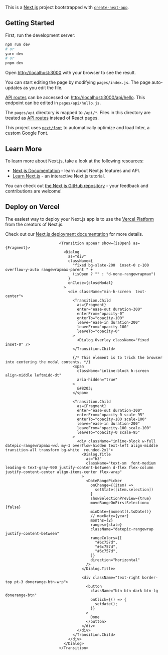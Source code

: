 This is a [Next.js](https://nextjs.org/) project bootstrapped with [`create-next-app`](https://github.com/vercel/next.js/tree/canary/packages/create-next-app).

## Getting Started

First, run the development server:

```bash
npm run dev
# or
yarn dev
# or
pnpm dev
```

Open [http://localhost:3000](http://localhost:3000) with your browser to see the result.

You can start editing the page by modifying `pages/index.js`. The page auto-updates as you edit the file.

[API routes](https://nextjs.org/docs/api-routes/introduction) can be accessed on [http://localhost:3000/api/hello](http://localhost:3000/api/hello). This endpoint can be edited in `pages/api/hello.js`.

The `pages/api` directory is mapped to `/api/*`. Files in this directory are treated as [API routes](https://nextjs.org/docs/api-routes/introduction) instead of React pages.

This project uses [`next/font`](https://nextjs.org/docs/basic-features/font-optimization) to automatically optimize and load Inter, a custom Google Font.

## Learn More

To learn more about Next.js, take a look at the following resources:

- [Next.js Documentation](https://nextjs.org/docs) - learn about Next.js features and API.
- [Learn Next.js](https://nextjs.org/learn) - an interactive Next.js tutorial.

You can check out [the Next.js GitHub repository](https://github.com/vercel/next.js/) - your feedback and contributions are welcome!

## Deploy on Vercel

The easiest way to deploy your Next.js app is to use the [Vercel Platform](https://vercel.com/new?utm_medium=default-template&filter=next.js&utm_source=create-next-app&utm_campaign=create-next-app-readme) from the creators of Next.js.

Check out our [Next.js deployment documentation](https://nextjs.org/docs/deployment) for more details.

                            <Transition appear show={isOpen} as={Fragment}>
                              <Dialog
                                as="div"
                                className={
                                  "fixed bg-slate-200  inset-0 z-100 overflow-y-auto rangewrapmax-parent " +
                                  (isOpen ? "" : "d-none-rangewrapmax")
                                }
                                onClose={closeModal}
                              >
                                <div className="min-h-screen  text-center">
                                  <Transition.Child
                                    as={Fragment}
                                    enter="ease-out duration-300"
                                    enterFrom="opacity-0"
                                    enterTo="opacity-100"
                                    leave="ease-in duration-200"
                                    leaveFrom="opacity-100"
                                    leaveTo="opacity-0"
                                  >
                                    <Dialog.Overlay className="fixed inset-0" />
                                  </Transition.Child>

                                  {/* This element is to trick the browser into centering the modal contents. */}
                                  <span
                                    className="inline-block h-screen align-middle leftmidd-dt"
                                    aria-hidden="true"
                                  >
                                    &#8203;
                                  </span>

                                  <Transition.Child
                                    as={Fragment}
                                    enter="ease-out duration-300"
                                    enterFrom="opacity-0 scale-95"
                                    enterTo="opacity-100 scale-100"
                                    leave="ease-in duration-200"
                                    leaveFrom="opacity-100 scale-100"
                                    leaveTo="opacity-0 scale-95"
                                  >
                                    <div className="inline-block w-full datepic-rangewrapmax-wxl my-3 overflow-hidden text-left align-middle transition-all transform bg-white  rounded-2xl">
                                      <Dialog.Title
                                        as="h3"
                                        className="text-sm  font-medium leading-6 text-gray-900 justify-content-between d-flex flex-column justify-content-center align-items-center flex-wrap"
                                      >
                                        <DateRangePicker
                                          onChange={(item) =>
                                            setState([item.selection])
                                          }
                                          showSelectionPreview={true}
                                          moveRangeOnFirstSelection={false}
                                          minDate={moment().toDate()}
                                          // maxDate={year}
                                          months={2}
                                          ranges={state}
                                          className="datepic-rangewrap justify-content-between"
                                          rangeColors={[
                                            "#6c757d",
                                            "#6c757d",
                                            "#6c757d",
                                          ]}
                                          direction="horizontal"
                                        />
                                      </Dialog.Title>

                                      <div className="text-right border-top pt-3 donerange-btn-wrp">
                                        <button
                                          className="btn btn-dark btn-lg donerange-btn"
                                          onClick={() => {
                                            setdate();
                                          }}
                                        >
                                          Done
                                        </button>
                                      </div>
                                    </div>
                                  </Transition.Child>
                                </div>
                              </Dialog>
                            </Transition>
